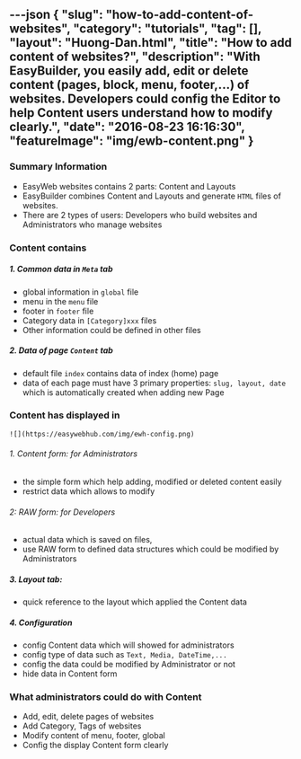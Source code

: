 ---json
{
    "slug": "how-to-add-content-of-websites",
    "category": "tutorials",
    "tag": [],
    "layout": "Huong-Dan.html",
    "title": "How to add content of websites?",
    "description": "With EasyBuilder, you easily add, edit or delete content (pages, block, menu, footer,...) of websites. Developers could config the Editor to help Content users understand how to modify clearly.",
    "date": "2016-08-23 16:16:30",
    "featureImage": "img/ewb-content.png"
}
---
### Summary Information
  + EasyWeb websites contains 2 parts:  Content and Layouts
  + EasyBuilder combines Content and Layouts and generate ```HTML``` files of websites.
  + There are 2 types of users: Developers who build websites and Administrators who manage websites

### Content contains
  ##### 1. Common data in ```Meta``` tab
+ global information in ```global``` file
+ menu in the ```menu``` file
+ footer in ```footer``` file
+ Category data in  ```[Category]xxx``` files
+ Other information could be defined in other files
			
 ##### 2. Data of page ```Content``` tab
* default file ```index```  contains data of index (home) page
* data of each page must have 3 primary properties:  ```slug, layout, date``` which is automatically created when adding new Page
  
### Content has displayed in 
    ![](https://easywebhub.com/img/ewh-config.png)

###### 1. Content form: for Administrators
   + the simple form which help adding, modified or deleted content easily
   + restrict data which allows to modify

###### 2: RAW form: for Developers
   + actual data which is saved on files,
   + use RAW form to defined data structures which could be modified by Administrators

##### 3. Layout tab: 
   + quick reference to the layout which applied the Content data
 
##### 4. Configuration
   + config Content data which will showed for administrators
   + config type of data such as ```Text, Media, DateTime,...```
   + config the data could be modified by Administrator or not
   + hide data  in Content form
      
### What administrators could do with Content
  + Add, edit, delete pages of websites
  + Add Category, Tags of websites
  + Modify content of menu, footer, global 
  + Config the display Content form clearly